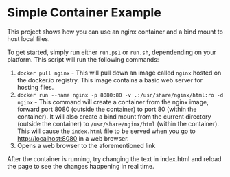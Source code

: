 # Simple Container Example

This project shows how you can use an nginx container and a bind mount to host local files.

To get started, simply run either `run.ps1` or `run.sh`, dependending on your platform. This script will run the following commands:

1. `docker pull nginx` - This will pull down an image called `nginx` hosted on the docker.io registry. This image contains a basic web server for hosting files.
2. `docker run --name nginx -p 8080:80 -v .:/usr/share/nginx/html:ro -d nginx` - This command will create a container from the nginx image, forward port 8080 (outside the container) to port 80 (within the container). It will also create a bind mount from the current directory (outside the container) to `/usr/share/nginx/html` (within the container). This will cause the `index.html` file to be served when you go to <http://localhost:8080> in a web browser.
3. Opens a web browser to the aforementioned link

After the container is running, try changing the text in index.html and reload the page to see the changes happening in real time.